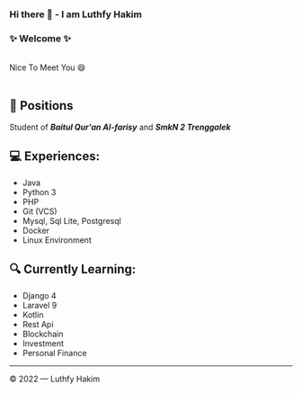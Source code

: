 ### Hi there 👋 - I am Luthfy Hakim

### ✨ Welcome ✨
<br>
Nice To Meet You 😄
<br><br>

## 🌱 Positions

Student of **_Baitul Qur'an Al-farisy_** and **_SmkN 2 Trenggalek_**

## 💻 Experiences:

- Java
- Python 3
- PHP 
- Git (VCS)
- Mysql, Sql Lite, Postgresql
- Docker
- Linux Environment

## 🔍 Currently Learning:

- Django 4
- Laravel 9
- Kotlin
- Rest Api
- Blockchain
- Investment
- Personal Finance

---

© 2022 — Luthfy Hakim





<!--
**luthfyhakim/luthfyhakim** is a ✨ _special_ ✨ repository because its `README.md` (this file) appears on your GitHub profile.

Here are some ideas to get you started:

- 🔭 I’m currently working on ...
- 🌱 I’m currently learning ...
- 👯 I’m looking to collaborate on ...
- 🤔 I’m looking for help with ...
- 💬 Ask me about ...
- 📫 How to reach me: ...
- 😄 Pronouns: ...
- ⚡ Fun fact: ...
-->
